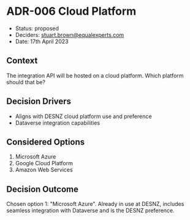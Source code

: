 # ADR-006 Cloud Platform

- Status: proposed
- Deciders: stuart.brown@equalexperts.com
- Date: 17th April 2023
 
## Context
The integration API will be hosted on a cloud platform. Which platform should that be?
 
## Decision Drivers
- Aligns with DESNZ cloud platform use and preference
- Dataverse integration capabilities
 
## Considered Options
1. Microsoft Azure
2. Google Cloud Platform
3. Amazon Web Services
 
## Decision Outcome
Chosen option 1: "Microsoft Azure". Already in use at DESNZ, includes seamless integration with Dataverse and is the DESNZ preference.
